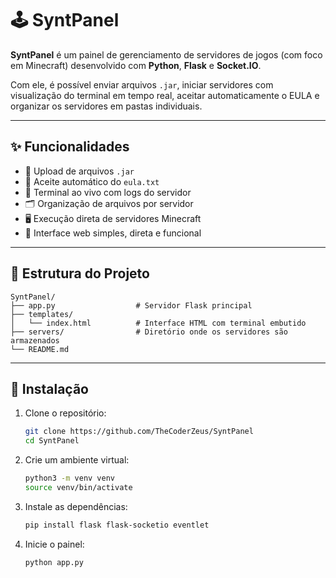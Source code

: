 # 🕹️ SyntPanel

**SyntPanel** é um painel de gerenciamento de servidores de jogos (com foco em Minecraft) desenvolvido com **Python**, **Flask** e **Socket.IO**.

Com ele, é possível enviar arquivos `.jar`, iniciar servidores com visualização do terminal em tempo real, aceitar automaticamente o EULA e organizar os servidores em pastas individuais.

---

## ✨ Funcionalidades

- 📂 Upload de arquivos `.jar`
- 📄 Aceite automático do `eula.txt`
- 💬 Terminal ao vivo com logs do servidor
- 🗂️ Organização de arquivos por servidor
- 🖥️ Execução direta de servidores Minecraft
- 🔧 Interface web simples, direta e funcional

---

## 📁 Estrutura do Projeto

```
SyntPanel/
├── app.py                  # Servidor Flask principal
├── templates/
│   └── index.html          # Interface HTML com terminal embutido
├── servers/                # Diretório onde os servidores são armazenados
└── README.md
```

---

## 🚀 Instalação

1. Clone o repositório:
   ```bash
   git clone https://github.com/TheCoderZeus/SyntPanel
   cd SyntPanel
   ```

2. Crie um ambiente virtual:
   ```bash
   python3 -m venv venv
   source venv/bin/activate
   ```

3. Instale as dependências:
   ```bash
   pip install flask flask-socketio eventlet
   ```

4. Inicie o painel:
   ```bash
   python app.py
   ```
